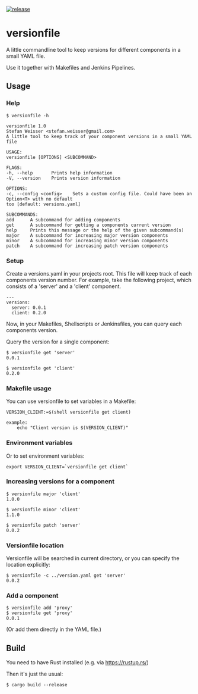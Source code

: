 [![release](https://github.com/sweisser/versionfile/actions/workflows/release.yml/badge.svg)](https://github.com/sweisser/versionfile/actions/workflows/release.yml)

# versionfile
A little commandline tool to keep versions for different components in a small YAML file.

Use it together with Makefiles and Jenkins Pipelines.

## Usage

### Help
````
$ versionfile -h
````

````
versionfile 1.0
Stefan Weisser <stefan.weisser@gmail.com>
A little tool to keep track of your component versions in a small YAML file

USAGE:
versionfile [OPTIONS] <SUBCOMMAND>

FLAGS:
-h, --help       Prints help information
-V, --version    Prints version information

OPTIONS:
-c, --config <config>    Sets a custom config file. Could have been an Option<T> with no default
too [default: versions.yaml]

SUBCOMMANDS:
add      A subcommand for adding components
get      A subcommand for getting a components current version
help     Prints this message or the help of the given subcommand(s)
major    A subcommand for increasing major version components
minor    A subcommand for increasing minor version components
patch    A subcommand for increasing patch version components
````

### Setup

Create a versions.yaml in your projects root. This file will keep track of each components version number.
For example, take the following project, which consists of a 'server' and a 'client' component.
````
---
versions:
  server: 0.0.1
  client: 0.2.0
````

Now, in your Makefiles, Shellscripts or Jenkinsfiles, you can query each components version.

Query the version for a single component:

    $ versionfile get 'server'
    0.0.1

    $ versionfile get 'client'
    0.2.0

### Makefile usage

You can use versionfile to set variables in a Makefile:

````
VERSION_CLIENT:=$(shell versionfile get client)

example:
    echo "Client version is $(VERSION_CLIENT)"
````

### Environment variables

Or to set environment variables:

````
export VERSION_CLIENT=`versionfile get client`
````

### Increasing versions for a component

    $ versionfile major 'client'
    1.0.0

    $ versionfile minor 'client'
    1.1.0

    $ versionfile patch 'server'
    0.0.2

### Versionfile location

Versionfile will be searched in current directory, or you can specify the location explicitly: 

    $ versionfile -c ../version.yaml get 'server'
    0.0.2

### Add a component

    $ versionfile add 'proxy'
    $ versionfile get 'proxy'
    0.0.1

(Or add them directly in the YAML file.)

## Build

You need to have Rust installed (e.g. via https://rustup.rs/)

Then it's just the usual:

    $ cargo build --release

